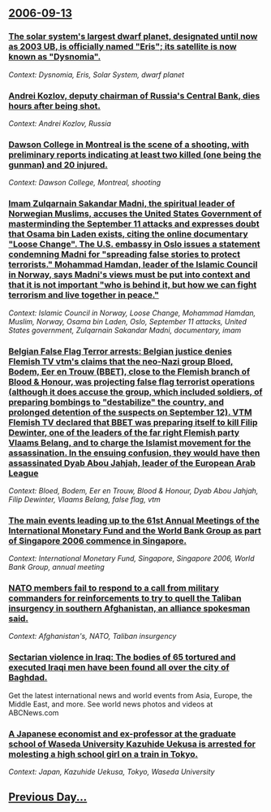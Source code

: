 ## [2006-09-13](/news/2006/09/13/index.md)

### [ The solar system's largest dwarf planet, designated until now as 2003 UB, is officially named "Eris"; its satellite is now known as "Dysnomia".](/news/2006/09/13/the-solar-system-s-largest-dwarf-planet-designated-until-now-as-2003-ub-is-officially-named-eris-its-satellite-is-now-known-as-dysnom.md)
_Context: Dysnomia, Eris, Solar System, dwarf planet_

### [ Andrei Kozlov, deputy chairman of Russia's Central Bank, dies hours after being shot. ](/news/2006/09/13/andrei-kozlov-deputy-chairman-of-russia-s-central-bank-dies-hours-after-being-shot.md)
_Context: Andrei Kozlov, Russia_

### [ Dawson College in Montreal is the scene of a shooting, with preliminary reports indicating at least two killed (one being the gunman) and 20 injured. ](/news/2006/09/13/dawson-college-in-montreal-is-the-scene-of-a-shooting-with-preliminary-reports-indicating-at-least-two-killed-one-being-the-gunman-and-2.md)
_Context: Dawson College, Montreal, shooting_

### [ Imam Zulqarnain Sakandar Madni, the spiritual leader of Norwegian Muslims, accuses the United States Government of masterminding the September 11 attacks and expresses doubt that Osama bin Laden exists, citing the online documentary "Loose Change". The U.S. embassy in Oslo issues a statement condemning Madni for "spreading false stories to protect terrorists." Mohammad Hamdan, leader of the Islamic Council in Norway, says Madni's views must be put into context and that it is not important "who is behind it, but how we can fight terrorism and live together in peace." ](/news/2006/09/13/imam-zulqarnain-sakandar-madni-the-spiritual-leader-of-norwegian-muslims-accuses-the-united-states-government-of-masterminding-the-septem.md)
_Context: Islamic Council in Norway, Loose Change, Mohammad Hamdan, Muslim, Norway, Osama bin Laden, Oslo, September 11 attacks, United States government, Zulqarnain Sakandar Madni, documentary, imam_

### [ Belgian False Flag Terror arrests: Belgian justice denies Flemish TV vtm's claims that the neo-Nazi group Bloed, Bodem, Eer en Trouw (BBET), close to the Flemish branch of Blood & Honour, was projecting false flag terrorist operations (although it does accuse the group, which included soldiers, of preparing bombings to "destabilize" the country, and prolonged detention of the suspects on September 12). VTM Flemish TV declared that BBET was preparing itself to kill Filip Dewinter, one of the leaders of the far right Flemish party Vlaams Belang, and to charge the Islamist movement for the assassination. In the ensuing confusion, they would have then assassinated Dyab Abou Jahjah, leader of the European Arab League ](/news/2006/09/13/belgian-false-flag-terror-arrests-belgian-justice-denies-flemish-tv-vtmas-claims-that-the-neo-nazi-group-bloed-bodem-eer-en-trouw-bbe.md)
_Context: Bloed, Bodem, Eer en Trouw, Blood & Honour, Dyab Abou Jahjah, Filip Dewinter, Vlaams Belang, false flag, vtm_

### [ The main events leading up to the 61st Annual Meetings of the International Monetary Fund and the World Bank Group as part of Singapore 2006 commence in Singapore. ](/news/2006/09/13/the-main-events-leading-up-to-the-61st-annual-meetings-of-the-international-monetary-fund-and-the-world-bank-group-as-part-of-singapore-200.md)
_Context: International Monetary Fund, Singapore, Singapore 2006, World Bank Group, annual meeting_

### [ NATO members fail to respond to a call from military commanders for reinforcements to try to quell the Taliban insurgency in southern Afghanistan, an alliance spokesman said. ](/news/2006/09/13/nato-members-fail-to-respond-to-a-call-from-military-commanders-for-reinforcements-to-try-to-quell-the-taliban-insurgency-in-southern-afgha.md)
_Context: Afghanistan's, NATO, Taliban insurgency_

### [ Sectarian violence in Iraq: The bodies of 65 tortured and executed Iraqi men have been found all over the city of Baghdad. ](/news/2006/09/13/sectarian-violence-in-iraq-the-bodies-of-65-tortured-and-executed-iraqi-men-have-been-found-all-over-the-city-of-baghdad.md)
Get the latest international news and world events from Asia, Europe, the Middle East, and more. See world news photos and videos at ABCNews.com

### [ A Japanese economist and ex-professor at the graduate school of Waseda University Kazuhide Uekusa is arrested for molesting a high school girl on a train in Tokyo.](/news/2006/09/13/a-japanese-economist-and-ex-professor-at-the-graduate-school-of-waseda-university-kazuhide-uekusa-is-arrested-for-molesting-a-high-school-g.md)
_Context: Japan, Kazuhide Uekusa, Tokyo, Waseda University_

## [Previous Day...](/news/2006/09/12/index.md)

